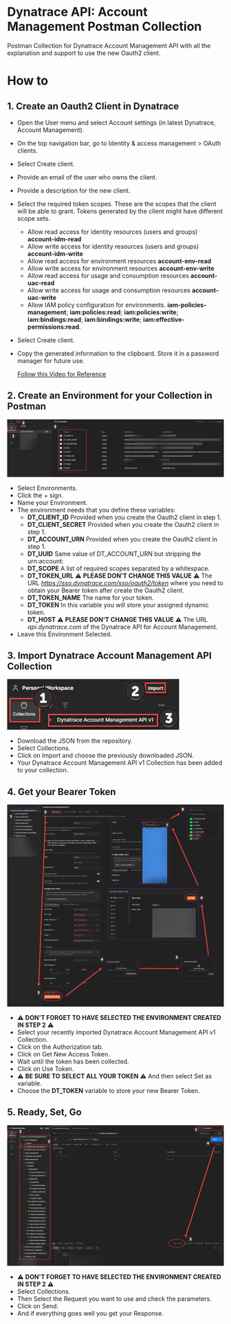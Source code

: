 # Dynatrace API: Account Management Postman Collection
Postman Collection for Dynatrace Account Management API with all the explanation and support to use the new Oauth2 client.

# How to

## 1. Create an Oauth2 Client in Dynatrace

   - Open the User menu and select Account settings (in latest Dynatrace, Account Management).
   - On the top navigation bar, go to Identity & access management > OAuth clients.
   - Select Create client.
   - Provide an email of the user who owns the client.
   - Provide a description for the new client.
   - Select the required token scopes. These are the scopes that the client will be able to grant. Tokens generated by the client might have different scope sets.
     - Allow read access for identity resources (users and groups) **account-idm-read**
     - Allow write access for identity resources (users and groups) **account-idm-write**
     - Allow read access for environment resources **account-env-read**
     - Allow write access for environment resources **account-env-write**
     - Allow read access for usage and consumption resources **account-uac-read**
     - Allow write access for usage and consumption resources **account-uac-write**
     - Allow IAM policy configuration for environments. **iam-policies-management**; **iam:policies:read**; **iam:policies:write**; **iam:bindings:read**; **iam:bindings:write**; **iam:effective-permissions:read**.
   - Select Create client.
   - Copy the generated information to the clipboard. Store it in a password manager for future use.
  
     [Follow this Video for Reference](https://youtu.be/zrqtWOKz1CY?t=50)
  
## 2. Create an Environment for your Collection in Postman

![Environment](https://github.com/dstanizzo/Dynatrace-API-Account.Management-Postman-Collection/blob/main/images/Environment.png)

   - Select Environments.
   - Click the + sign.
   - Name your Environment.
   - The environment needs that you define these variables:
     - **DT_CLIENT_ID**         Provided when you create the Oauth2 client in step 1.
     - **DT_CLIENT_SECRET**     Provided when you create the Oauth2 client in step 1.
     - **DT_ACCOUNT_URN**       Provided when you create the Oauth2 client in step 1.
     - **DT_UUID**              Same value of DT_ACCOUNT_URN but stripping the urn:account:
     - **DT_SCOPE**             A list of required scopes separated by a whitespace.
     - **DT_TOKEN_URL**         :warning: **PLEASE DON'T CHANGE THIS VALUE** :warning: The URL _https://sso.dynatrace.com/sso/oauth2/token_ where you need to obtain your Bearer token after create the Oauth2 client.
     - **DT_TOKEN_NAME**        The name for your token.
     - **DT_TOKEN**             In this variable you will store your assigned dynamic token.
     - **DT_HOST**              :warning: **PLEASE DON'T CHANGE THIS VALUE** :warning: The URL _api.dynatrace.com_ of the Dynatrace API for Account Management.
   - Leave this Environment Selected. 
    
## 3. Import Dynatrace Account Management API Collection

   ![Import Collection](https://github.com/dstanizzo/Dynatrace-API-Account.Management-Postman-Collection/blob/main/images/Import.png)

   - Download the JSON from the repository.
   - Select Collections.
   - Click on Import and choose the previously downloaded JSON.
   - Your Dynatrace Account Management API v1 Collection has been added to your collection.

## 4. Get your Bearer Token

   ![Get Ready](https://github.com/dstanizzo/Dynatrace-API-Account.Management-Postman-Collection/blob/main/images/Get.Your.Bearer.Token.png)

   - :warning: **DON'T FORGET TO HAVE SELECTED THE ENVIRONMENT CREATED IN STEP 2** :warning:
   - Select your recently imported Dynatrace Account Management API v1 Collection.
   - Click on the Authorization tab.
   - Click on Get New Access Token.
   - Wait until the token has been collected.
   - Click on Use Token.
   - :warning: **BE SURE TO SELECT ALL YOUR TOKEN** :warning: And then select Set as variable.
   - Choose the **DT_TOKEN** variable to store your new Bearer Token.

## 5. Ready, Set, Go

   ![Get Ready](https://github.com/dstanizzo/Dynatrace-API-Account.Management-Postman-Collection/blob/main/images/Using.Collection.png)

   - :warning: **DON'T FORGET TO HAVE SELECTED THE ENVIRONMENT CREATED IN STEP 2** :warning:
   - Select Collections.
   - Then Select the Request you want to use and check the parameters.
   - Click on Send.
   - And if everything goes well you get your Response.
